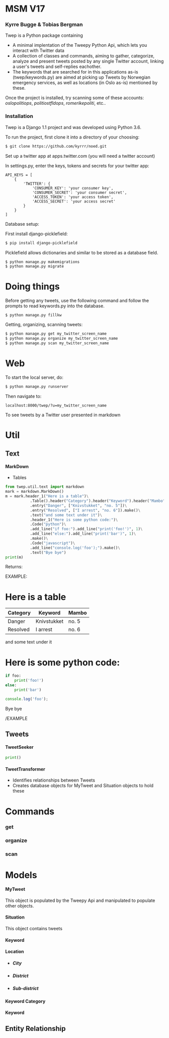# MSM V17
### Kyrre Bugge & Tobias Bergman

Twep is a Python package containing

 - A minimal implentation of the Tweepy Python Api, which lets you interact with Twitter data
 - A collection of classes and commands, aiming to gather, categorize, analyze and present tweets posted by any single Twitter account, linking a user's tweets and self-replies eachother. 
 - The keywords that are searched for in this applications as-is (twep/keywords.py) are aimed at picking up Tweets by Norwegian emergency services, as well as locations (in Oslo as-is) mentioned by these. 
 
Once the project is installed, try scanning some of these accounts:
*oslopolitiops*, *politiostfldops*, *romerikepoliti*, etc..
 

### Installation

Twep is a Django 1.1 project and was developed using Python 3.6.

To run the project, first clone it into a directory of your choosing:
```sh
$ git clone https://github.com/kyrrr/noed.git
```

Set up a twitter app at apps.twitter.com (you will need a twitter account)

In settings.py, enter the keys, tokens and secrets for your twitter app:
```
API_KEYS = [
    {
        'TWITTER': {
            'CONSUMER_KEY': 'your consumer key',
            'CONSUMER_SECRET': 'your consumer secret',
            'ACCESS_TOKEN': 'your access token',
            'ACCESS_SECRET': 'your access secret'
        }
    }
]
```
Database setup:

First install django-picklefield:
```sh
$ pip install django-picklefield
```

Picklefield allows dictionaries and similar to be stored as a database field.

```sh
$ python manage.py makemigrations
$ python manage.py migrate
```

# Doing things
Before getting any tweets, use the following command and follow the prompts to read keywords.py into the database.
```
$ python manage.py fillkw
```

Getting, organizing, scanning tweets:
```sh
$ python manage.py get my_twitter_screen_name
$ python manage.py organize my_twitter_screen_name
$ python manage.py scan my_twitter_screen_name
```

# Web
 
To start the local server, do:
```sh
$ python manage.py runserver
```
 
Then navigate to:
```url
localhost:8000/twep/?u=my_twitter_screen_name
``` 
To see tweets by a Twitter user presented in markdown

# Util
## Text
#### MarkDown
 - Tables
 ```python
from twep.util.text import markdown
mark = markdown.MarkDown()
m = mark.header_1("Here is a table")\
            .Table().header("Category").header("Keyword").header("Mambo")\
            .entry("Danger", ["Knivstukket", "no. 5"])\
            .entry("Resolved", ["I arrest", "no. 6"]).make()\
            .text("and some text under it")\
            .header_1("Here is some python code:")\
            .Code("python")\
            .add_line("if foo:").add_line("print('foo!')", 1)\
            .add_line("else:").add_line("print('bar')", 1)\
            .make()\
            .Code("javascript")\
            .add_line("console.log('foo');").make()\
            .text("Bye bye")
print(m)
 ```
 Returns:
 
 EXAMPLE:
 
# Here is a table

| Category | Keyword | Mambo | 
| ----- | ----- | ----- |
| Danger | Knivstukket | no. 5 |
| Resolved | I arrest | no. 6 |
 
and some text under it
# Here is some python code:

```python
if foo:
    print('foo!')
else:
    print('bar')
```
 

```javascript
console.log('foo');
```
 
Bye bye

/EXAMPLE

## Tweets
#### TweetSeeker
 ```python
print()
 ```
#### TweetTransformer
- Identifies relationships between Tweets
- Creates database objects for MyTweet and Situation objects to hold these
# Commands
### get
### organize
### scan


# Models
#### MyTweet
This object is populated by the Tweepy Api and manipulated
to populate other objects.
#### Situation
This object contains tweets
#### Keyword
#### Location
- ##### City
- ##### District
- ##### Sub-district
#### Keyword Category
#### Keyword

## Entity Relationship



[kyrrr]: <https://github.com/kyrrr/>
[caterpiethug]: <https://github.com/caterpiethug/>
[git-repo-url]: <https://github.com/kyrrr/twep.git>
[tweepy]: <http://www.tweepy.org/>
